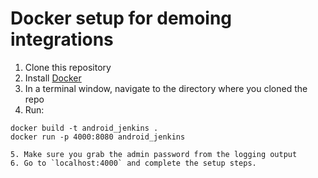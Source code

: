 # Docker setup for demoing integrations

1. Clone this repository
2. Install [Docker](https://www.docker.com/get-docker)
3. In a terminal window, navigate to the directory where you cloned the repo
4. Run:
```docker
docker build -t android_jenkins .
docker run -p 4000:8080 android_jenkins

5. Make sure you grab the admin password from the logging output
6. Go to `localhost:4000` and complete the setup steps.

